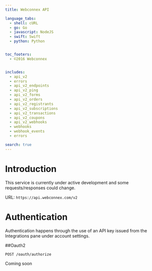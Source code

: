 ```yaml
---
title: Webconnex API

language_tabs:
  - shell: cURL
  - go: Go
  - javascript: NodeJS
  - swift: Swift
  - python: Python


toc_footers:
  - ©2016 Webconnex


includes:
  - api_v2
  - errors
  - api_v2_endpoints
  - api_v2_ping
  - api_v2_forms
  - api_v2_orders
  - api_v2_registrants
  - api_v2_subscriptions
  - api_v2_transactions
  - api_v2_coupons
  - api_v2_webhooks
  - webhooks
  - webhook_events
  - errors

search: true
---
```


# Introduction

This service is currently under active development and some requests/responses could change.

URL: `https://api.webconnex.com/v2`

# Authentication

Authentication happens through the use of an API key issued from the Integrations pane under account settings.


##Oauth2

`POST /oauth/authorize`

<aside class="notice">Coming soon</aside>
